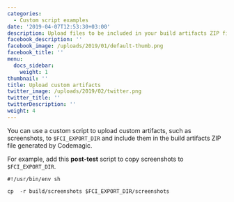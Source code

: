 ```yaml
---
categories:
  - Custom script examples
date: '2019-04-07T12:53:30+03:00'
description: Upload files to be included in your build artifacts ZIP file
facebook_description: ''
facebook_image: /uploads/2019/01/default-thumb.png
facebook_title: ''
menu:
  docs_sidebar:
    weight: 1
thumbnail: ''
title: Upload custom artifacts
twitter_image: /uploads/2019/02/twitter.png
twitter_title: ''
twitterDescription: ''
weight: 4
---
```


You can use a custom script to upload custom artifacts, such as screenshots, to `$FCI_EXPORT_DIR` and include them in the build artifacts ZIP file generated by Codemagic.

For example, add this **post-test** script to copy screenshots to `$FCI_EXPORT_DIR`.

    #!/usr/bin/env sh

    cp  -r build/screenshots $FCI_EXPORT_DIR/screenshots
